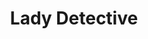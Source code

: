 --- 
title: "Lady Detective"
publishdate: "2019-6-24T16:48:46+02:00"
src: "https://365manga.net/manga/lady-detective"
image: "https://data.365manga.net/images/thumbnails/15948-lady-detective.jpg"
description: "Lizzie is a noble lady of England in Industrial Revolution era. She is very lady-like on surface but is quite famous for her creative writing as a new rising author. Although she doesn't acknowledge him, she has a fiance appointed by her father, Edwin White, who is also a new rising star as a lawyer. As Lizzie faces her first murder case, she begins a new career of being a…"
---